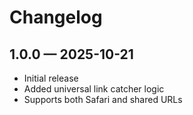# Changelog

## 1.0.0 — 2025-10-21
- Initial release
- Added universal link catcher logic
- Supports both Safari and shared URLs